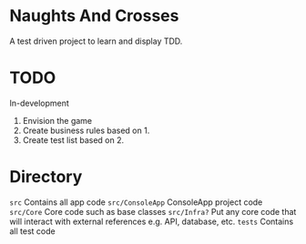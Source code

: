 # Naughts And Crosses

A test driven project to learn and display TDD.

# TODO

In-development

1. Envision the game
2. Create business rules based on 1.
3. Create test list based on 2.

# Directory

`src` Contains all app code
`src/ConsoleApp` ConsoleApp project code
`src/Core` Core code such as base classes
`src/Infra?` Put any core code that will interact with external references e.g. API, database, etc.
`tests` Contains all test code
